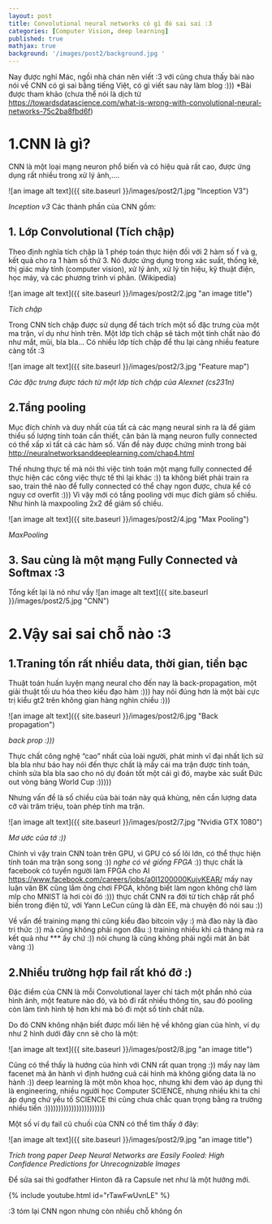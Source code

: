 ```yaml
---
layout: post
title: Convolutional neural networks có gì đó sai sai :3
categories: [Computer Vision, deep learning]
published: true
mathjax: true
background: '/images/post2/background.jpg '
---
```


Nay được nghỉ Mác, ngồi nhà chán nên viết :3 với cũng chưa thấy bài nào nói về CNN có gì sai bằng tiếng Việt, có gì viết sau này làm blog :)))
*Bài được tham khảo (chưa thể nói là dịch từ https://towardsdatascience.com/what-is-wrong-with-convolutional-neural-networks-75c2ba8fbd6f)
# 1.CNN là gì?
   CNN là một loại mạng neuron phổ biến và có hiệu quả rất cao, được ứng dụng rất nhiều trong xử lý ảnh,....

![an image alt text]({{ site.baseurl }}/images/post2/1.jpg "Inception V3")

_Inception v3_
Các thành phần của CNN gồm:
## 1. Lớp Convolutional (Tích chập)
Theo định nghĩa tích chập là 1 phép toán thực hiện đối với 2 hàm số f và g, kết quả cho ra 1 hàm số thứ 3. Nó được ứng dụng trong xác suất, thống kê, thị giác máy tính (computer vision), xử lý ảnh, xử lý tín hiệu, kỹ thuật điện, học máy, và các phương trình vi phân. (Wikipedia)

![an image alt text]({{ site.baseurl }}/images/post2/2.jpg "an image title")

_Tích chập_

Trong CNN tích chập được sử dụng để tách trích một số đặc trưng của một ma trận, ví dụ như hình trên. Một lớp tích chập sẽ tách một tính chất nào đó như mắt, mũi, bla bla...
Có nhiều lớp tích chập để thu lại càng nhiều feature càng tốt :3 

![an image alt text]({{ site.baseurl }}/images/post2/3.jpg "Feature map")

_Các đặc trưng được tách từ một lớp tích chập của Alexnet (cs231n)_
## 2.Tầng pooling
Mục đích chính và duy nhất của tất cả các mạng neural sinh ra là để giảm thiểu số lượng tính toán cần thiết, căn bản là mạng neuron fully connected có thể xấp xỉ tất cả các  hàm số. Vấn đề này được chứng minh trong bài http://neuralnetworksanddeeplearning.com/chap4.html

Thế nhưng thực tế mà nói thì việc tính toán một mạng fully connected để thực hiện các công việc thực tế thì lại khác :)) ta không biết phải train ra sao, train thê nào để fully connected có thể chạy ngon được, chưa kể có nguy cơ overfit :)))
Vì vậy mới có tầng pooling với mục đích giảm số chiều. Như hình là maxpooling 2x2 để giảm số chiều.
 
![an image alt text]({{ site.baseurl }}/images/post2/4.jpg "Max Pooling")

_MaxPooling_
## 3. Sau cùng là một mạng Fully Connected và Softmax :3
 Tổng kết lại là nó như vầy
![an image alt text]({{ site.baseurl }}/images/post2/5.jpg "CNN")

# 2.Vậy sai sai chỗ nào :3
## 1.Traning tốn rất nhiều data, thời gian, tiền bạc
Thuật toán huấn luyện mạng neural cho đến nay là back-propagation, một giải thuật tối ưu hóa theo kiểu đạo hàm :))) hay nói đúng hơn là một bài cực trị kiểu gt2 trên không gian hàng nghìn chiều :)))

![an image alt text]({{ site.baseurl }}/images/post2/6.jpg "Back propagation")

_back prop :)))_

Thực chất công nghệ “cao” nhất của loài người, phát minh vĩ đại nhất lịch sử bla bla như báo hay nói đến thực chất là mấy cái ma trận được tính toán, chỉnh sửa bla bla sao cho nó dự đoán tốt một cái gì đó, maybe xác suất Đức out vòng bảng World Cup :)))))

Nhưng vấn đề là số chiều của bài toán này quá khủng, nên cần lượng data cỡ vài trăm triệu, toàn phép tính ma trận.

![an image alt text]({{ site.baseurl }}/images/post2/7.jpg "Nvidia GTX 1080")

_Mơ ước của tớ :))_


Chính vì vậy train CNN toàn trên GPU, vì GPU có số lõi lớn, có thể thực hiện tính toán ma trận song song :)) *nghe có vẻ giống FPGA* :)) thực chất là facebook có tuyển người làm FPGA cho AI https://www.facebook.com/careers/jobs/a0I1200000KujvKEAR/ mấy nay luận văn BK cũng lắm ông chơi FPGA, không biết làm ngon không chớ làm mlp cho MNIST là hơi còi đó :))) thực chất CNN ra đời từ tích chập rất phổ biến trong điện tử, với Yann LeCun cũng là dân EE, mà chuyện đó nói sau :))

Về vấn đề training mạng thì cũng kiểu đào bitcoin vậy :) mà đào này là đào tri thức :)) mà cũng không phải ngon đâu :) training nhiều khi cả tháng mà ra kết quả như *** ấy chứ :)) nói chung là cũng không phải ngồi mát ăn bát vàng :))

## 2.Nhiều trường hợp fail rất khó đỡ :)

Đặc điểm của CNN là mỗi Convolutional layer chỉ tách một phần nhỏ của hình ảnh, một feature nào đó, và bỏ đi rất nhiều thông tin, sau đó pooling còn làm tình hình tệ hơn khi mà bỏ đi một số tính chất nữa.

Do đó CNN không nhận biết được mối liên hệ về không gian của hình, ví dụ như 2 hình dưới đây cnn sẽ cho là một:

![an image alt text]({{ site.baseurl }}/images/post2/8.jpg "an image title")

Cũng có thể thấy là hướng của hình với CNN rất quan trọng :)) mấy nay làm facenet mà ăn hành vì định hướng cuả cái hình mà không giống data là no hành :)) deep learning là một môn khoa học, nhưng khi đem vào áp dụng thì là engineering, nhiều người học Computer SCIENCE, nhưng nhiều khi ta chỉ áp dụng chứ yếu tố SCIENCE thì cũng chưa chắc quan trọng bằng ra trường nhiều tiền :)))))))))))))))))))))))

Một số ví dụ fail củ chuối của CNN có thể tìm thấy ở đây:

![an image alt text]({{ site.baseurl }}/images/post2/9.jpg "an image title")

_Trích trong paper Deep Neural Networks are Easily Fooled: High Confidence Predictions for Unrecognizable Images_

Để sửa sai thì godfather Hinton đã ra Capsule net như là một hướng mới.

{% include youtube.html id="rTawFwUvnLE" %}

:3 tóm lại CNN ngon nhưng còn nhiều chỗ không ổn
 